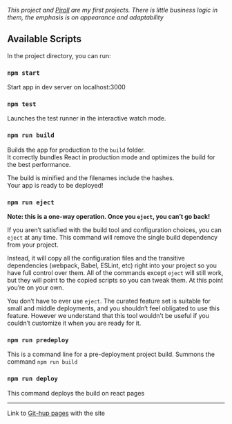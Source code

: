 *This project and [Piroll](https://mykola-kond-73.github.io/piroll/) are my first projects. There is little business logic in them, the emphasis is on appearance and adaptability*

## Available Scripts

In the project directory, you can run:

### `npm start`

Start app in dev server on localhost:3000 

### `npm test`

Launches the test runner in the interactive watch mode.<br />

### `npm run build`

Builds the app for production to the `build` folder.<br />
It correctly bundles React in production mode and optimizes the build for the best performance.

The build is minified and the filenames include the hashes.<br />
Your app is ready to be deployed!

### `npm run eject`

**Note: this is a one-way operation. Once you `eject`, you can’t go back!**

If you aren’t satisfied with the build tool and configuration choices, you can `eject` at any time. This command will remove the single build dependency from your project.

Instead, it will copy all the configuration files and the transitive dependencies (webpack, Babel, ESLint, etc) right into your project so you have full control over them. All of the commands except `eject` will still work, but they will point to the copied scripts so you can tweak them. At this point you’re on your own.

You don’t have to ever use `eject`. The curated feature set is suitable for small and middle deployments, and you shouldn’t feel obligated to use this feature. However we understand that this tool wouldn’t be useful if you couldn’t customize it when you are ready for it.

### `npm run predeploy`
This is a command line for a pre-deployment project build. Summons the command `npm run build`

### `npm run deploy`
This command deploys the build on react pages

--------------

Link to [Git-hup pages](https://mykola-kond-73.github.io/agnecy/) with the site
